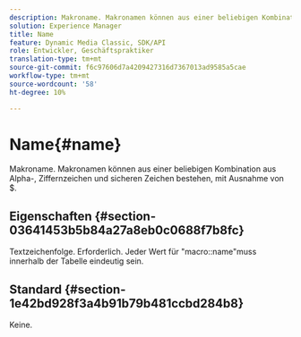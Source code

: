 ```yaml
---
description: Makroname. Makronamen können aus einer beliebigen Kombination aus Alpha-, Ziffernzeichen und sicheren Zeichen bestehen, mit Ausnahme von $.
solution: Experience Manager
title: Name
feature: Dynamic Media Classic, SDK/API
role: Entwickler, Geschäftspraktiker
translation-type: tm+mt
source-git-commit: f6c97606d7a4209427316d7367013ad9585a5cae
workflow-type: tm+mt
source-wordcount: '58'
ht-degree: 10%

---
```



# Name{#name}

Makroname. Makronamen können aus einer beliebigen Kombination aus Alpha-, Ziffernzeichen und sicheren Zeichen bestehen, mit Ausnahme von $.

## Eigenschaften {#section-03641453b5b84a27a8eb0c0688f7b8fc}

Textzeichenfolge. Erforderlich. Jeder Wert für &quot;macro::name&quot;muss innerhalb der Tabelle eindeutig sein.

## Standard {#section-1e42bd928f3a4b91b79b481ccbd284b8}

Keine.
